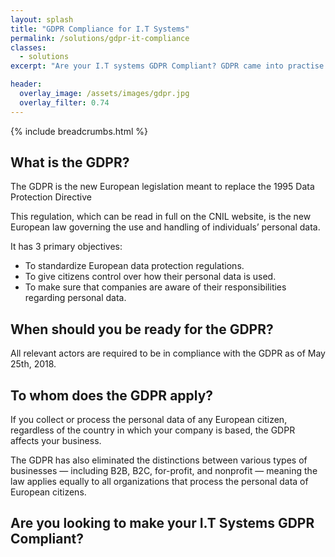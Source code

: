 ```yaml
---
layout: splash
title: "GDPR Compliance for I.T Systems"
permalink: /solutions/gdpr-it-compliance
classes:
  - solutions
excerpt: "Are your I.T systems GDPR Compliant? GDPR came into practise on May 25th, 2018. Continue reading to learn more about GDPR I.T Compliance and how it could affect your business."

header:
  overlay_image: /assets/images/gdpr.jpg
  overlay_filter: 0.74
---
```



{% include breadcrumbs.html %}

## What is the GDPR?

The GDPR is the new European legislation meant to replace the 1995 Data Protection Directive

This regulation, which can be read in full on the CNIL website, is the new European law governing the use and handling of individuals’ personal data.

It has 3 primary objectives:
- To standardize European data protection regulations.
- To give citizens control over how their personal data is used.
- To make sure that companies are aware of their responsibilities regarding personal data.


## When should you be ready for the GDPR?
All relevant actors are required to be in compliance with the GDPR as of May 25th, 2018.

## To whom does the GDPR apply?
If you collect or process the personal data of any European citizen, regardless of the country in which your company is based, the GDPR affects your business.

The GDPR has also eliminated the distinctions between various types of businesses — including B2B, B2C, for-profit, and nonprofit — meaning the law applies equally to all organizations that process the personal data of European citizens.



## Are you looking to make your I.T Systems GDPR Compliant?